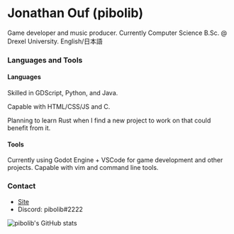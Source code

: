 # Jonathan Ouf (pibolib)

Game developer and music producer. Currently Computer Science B.Sc. @ Drexel University.
English/日本語

### Languages and Tools

#### Languages
Skilled in GDScript, Python, and Java.

Capable with HTML/CSS/JS and C.

Planning to learn Rust when I find a new project to work on that could benefit from it.

#### Tools
Currently using Godot Engine + VSCode for game development and other projects. Capable with vim and command line tools.

### Contact

- [Site](https://www.pibolib.xyz/#contact)
- Discord: pibolib#2222

![pibolib's GitHub stats](https://github-readme-stats.vercel.app/api?username=pibolib&show_icons=true&theme=tokyonight)
